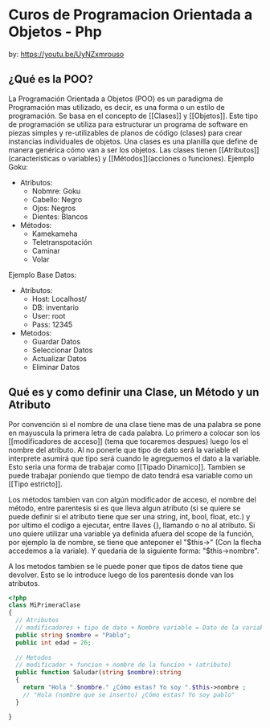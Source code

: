 # Curos de Programacion Orientada a Objetos - Php
by: https://youtu.be/UyNZxmrouso

## ¿Qué es la POO?
La Programación Orientada a Objetos (POO) es un paradigma de Programación mas utilizado, es decir, es una forma o un estilo de programación. Se basa en el concepto de [[Clases]] y [[Objetos]]. Este tipo de programación se utiliza para estructurar un programa de software en piezas simples y re-utilizables de planos de código (clases)  para crear instancias individuales de objetos. 
Una clases es una planilla que define de manera genérica cómo van a ser los objetos. Las clases tienen [[Atributos]](características o variables) y [[Métodos]](acciones o funciones).
Ejemplo Goku:
- Atributos:
  - Nobmre: Goku
  - Cabello: Negro
  - Ojos: Negros
  - Dientes: Blancos
- Métodos:
  - Kamekameha
  - Teletranspotación
  - Caminar
  - Volar


Ejemplo Base Datos:
- Atributos: 
  - Host: Localhost/
  - DB: inventario
  - User: root
  - Pass: 12345
- Metodos:
  - Guardar Datos
  - Seleccionar Datos
  - Actualizar Datos
  - Eliminar Datos

## Qué es y como definir una Clase, un Método y un Atributo
 Por convención si el nombre de una clase tiene mas de una palabra se pone en mayuscula la primera letra de cada palabra.
 Lo primero a colocar son los  [[modificadores de acceso]] (tema que tocaremos despues) luego los el nombre del atributo.
Al no ponerle que tipo de dato será la variable el interprete asumirá que tipo será cuando le agreguemos el dato a la variable. Esto seria una forma de trabajar como [[Tipado Dinamico]].  Tambien se puede trabajar poniendo que tiempo de dato tendrá esa variable como un [[Tipo estricto]].

Los métodos tambien van con algún modificador de acceso, el nombre del método, entre parentesis si es que lleva algun atributo (si se quiere se puede definir si el atributo tiene que ser una string, int, bool, float, etc.) y por ultimo el codigo a ejecutar, entre llaves {}, llamando o no al atributo. Si uno quiere utilizar una variable ya definida afuera del scope de la función, por ejemplo la de nombre, se tiene que anteponer el "$this->" (Con la flecha accedemos a la variale). Y quedaria de la siguiente forma: "$this->nombre". 

A los metodos tambien se le puede poner que tipos de datos tiene que devolver. Esto se lo introduce luego de los parentesis donde van los atributos. 

~~~php
<?php
class MiPrimeraClase
{
  // Atributos
  // modificadores + tipo de dato + Nombre variable = Dato de la variable;
  public string $nombre = "Pablo"; 
  public int edad = 26; 
  
  // Metodos
  // modificador + funcion + nombre de la funcion + (atributo) 
  public function Saludar(string $nombre):string
  {
    return "Hola ".$nombre." ¿Cómo estas? Yo soy ".$this->nombre ;
    // "Hola (nombre que se inserto) ¿Cómo estas? Yo soy pablo"
  }

}
~~~





























